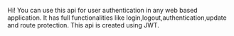 Hi! You can use this api for user authentication in any web based application.
It has full functionalities like login,logout,authentication,update and route protection.
This api is created using JWT.